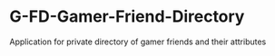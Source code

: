 # G-FD-Gamer-Friend-Directory
Application for private directory of gamer friends and their attributes
